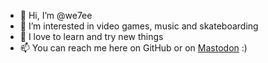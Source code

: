 - 👋 Hi, I’m @we7ee
- 👀 I’m interested in video games, music and skateboarding
- 🌱 I love to learn and try new things
- 📫 You can reach me here on GitHub or on <a rel="me" href="https://iosdev.space/@we7ee">Mastodon</a> :)

<!---
we7ee/we7ee is a ✨ special ✨ repository because its `README.md` (this file) appears on your GitHub profile.
You can click the Preview link to take a look at your changes.
--->
